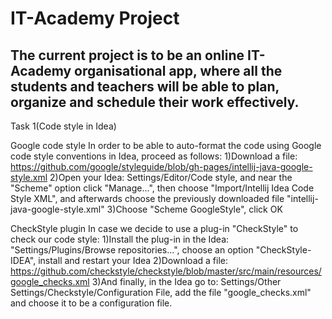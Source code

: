# IT-Academy Project

## The current project is to be an online IT-Academy organisational app, where all the students and teachers will be able to plan, organize and schedule their work effectively.



Task 1(Code style in Idea)

Google code style
In order to be able to auto-format the code using Google code style conventions in Idea, proceed as follows:
1)Download a file: https://github.com/google/styleguide/blob/gh-pages/intellij-java-google-style.xml
2)Open your Idea: Settings/Editor/Code style, and near the "Scheme" option click "Manage...", then choose "Import/Intellij Idea Code Style XML", and afterwards choose the previously downloaded file "intellij-java-google-style.xml"
3)Choose "Scheme GoogleStyle", click OK

CheckStyle plugin
In case we decide to use a plug-in "CheckStyle" to check our code style:
1)Install the plug-in in the Idea: "Settings/Plugins/Browse repositories...", choose an option "CheckStyle-IDEA", install and restart your Idea
2)Download a file: https://github.com/checkstyle/checkstyle/blob/master/src/main/resources/google_checks.xml
3)And finally, in the Idea go to: Settings/Other Settings/Checkstyle/Configuration File, add the file "google_checks.xml" and choose it to be a configuration file.